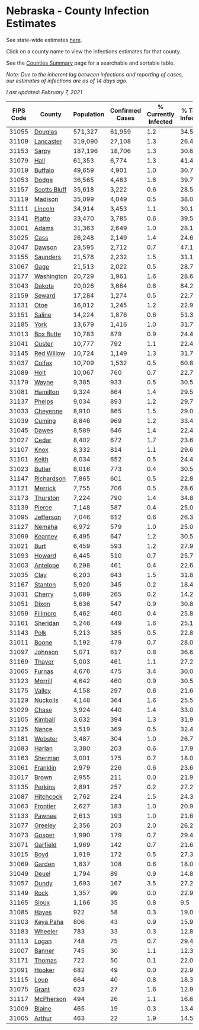 # Nebraska - County Infection Estimates

See state-wide estimates [here](/infections/us-ne).

Click on a county name to view the infections estimates for that county.

See the [Counties Summary](/infections/summary-counties) page for a searchable and sortable table.

*Note: Due to the inherent lag between infections and reporting of cases, our estimates of infections are as of 14 days ago.*

*Last updated: February 7, 2021*

|   FIPS Code |                       County |   Population |   Confirmed Cases |   % Currently Infected |   % Total Infected |
|-------------|------------------------------|--------------|-------------------|------------------------|--------------------|
|       31055 |           [Douglas](douglas) |      571,327 |            61,959 |                    1.2 |               34.5 |
|       31109 |       [Lancaster](lancaster) |      319,090 |            27,108 |                    1.3 |               26.4 |
|       31153 |               [Sarpy](sarpy) |      187,196 |            18,706 |                    1.3 |               30.6 |
|       31079 |                 [Hall](hall) |       61,353 |             6,774 |                    1.3 |               41.4 |
|       31019 |           [Buffalo](buffalo) |       49,659 |             4,901 |                    1.0 |               30.7 |
|       31053 |               [Dodge](dodge) |       36,565 |             4,483 |                    1.6 |               39.7 |
|       31157 | [Scotts Bluff](scotts-bluff) |       35,618 |             3,222 |                    0.6 |               28.5 |
|       31119 |           [Madison](madison) |       35,099 |             4,049 |                    0.5 |               38.0 |
|       31111 |           [Lincoln](lincoln) |       34,914 |             3,453 |                    1.1 |               30.1 |
|       31141 |             [Platte](platte) |       33,470 |             3,785 |                    0.6 |               39.5 |
|       31001 |               [Adams](adams) |       31,363 |             2,649 |                    1.0 |               28.1 |
|       31025 |                 [Cass](cass) |       26,248 |             2,149 |                    1.4 |               24.6 |
|       31047 |             [Dawson](dawson) |       23,595 |             2,712 |                    0.7 |               47.1 |
|       31155 |         [Saunders](saunders) |       21,578 |             2,232 |                    1.5 |               31.1 |
|       31067 |                 [Gage](gage) |       21,513 |             2,022 |                    0.5 |               28.7 |
|       31177 |     [Washington](washington) |       20,729 |             1,961 |                    1.6 |               28.6 |
|       31043 |             [Dakota](dakota) |       20,026 |             3,664 |                    0.6 |               84.2 |
|       31159 |             [Seward](seward) |       17,284 |             1,274 |                    0.5 |               22.7 |
|       31131 |                 [Otoe](otoe) |       16,012 |             1,245 |                    1.2 |               22.9 |
|       31151 |             [Saline](saline) |       14,224 |             1,876 |                    0.6 |               51.3 |
|       31185 |                 [York](york) |       13,679 |             1,416 |                    1.0 |               31.7 |
|       31013 |       [Box Butte](box-butte) |       10,783 |               879 |                    0.9 |               24.4 |
|       31041 |             [Custer](custer) |       10,777 |               792 |                    1.1 |               22.4 |
|       31145 |     [Red Willow](red-willow) |       10,724 |             1,149 |                    1.3 |               31.7 |
|       31037 |             [Colfax](colfax) |       10,709 |             1,532 |                    0.5 |               60.8 |
|       31089 |                 [Holt](holt) |       10,067 |               760 |                    0.7 |               22.7 |
|       31179 |               [Wayne](wayne) |        9,385 |               933 |                    0.5 |               30.5 |
|       31081 |         [Hamilton](hamilton) |        9,324 |               864 |                    1.4 |               29.5 |
|       31137 |             [Phelps](phelps) |        9,034 |               893 |                    1.2 |               29.7 |
|       31033 |         [Cheyenne](cheyenne) |        8,910 |               865 |                    1.5 |               29.0 |
|       31039 |             [Cuming](cuming) |        8,846 |               969 |                    1.2 |               33.4 |
|       31045 |               [Dawes](dawes) |        8,589 |               646 |                    1.4 |               22.4 |
|       31027 |               [Cedar](cedar) |        8,402 |               672 |                    1.7 |               23.6 |
|       31107 |                 [Knox](knox) |        8,332 |               814 |                    1.1 |               29.6 |
|       31101 |               [Keith](keith) |        8,034 |               652 |                    0.5 |               24.4 |
|       31023 |             [Butler](butler) |        8,016 |               773 |                    0.4 |               30.5 |
|       31147 |     [Richardson](richardson) |        7,865 |               601 |                    0.5 |               22.8 |
|       31121 |           [Merrick](merrick) |        7,755 |               706 |                    0.5 |               28.6 |
|       31173 |         [Thurston](thurston) |        7,224 |               790 |                    1.4 |               34.8 |
|       31139 |             [Pierce](pierce) |        7,148 |               587 |                    0.4 |               25.0 |
|       31095 |       [Jefferson](jefferson) |        7,046 |               612 |                    0.6 |               26.3 |
|       31127 |             [Nemaha](nemaha) |        6,972 |               579 |                    1.0 |               25.0 |
|       31099 |           [Kearney](kearney) |        6,495 |               647 |                    1.2 |               30.5 |
|       31021 |                 [Burt](burt) |        6,459 |               593 |                    1.2 |               27.9 |
|       31093 |             [Howard](howard) |        6,445 |               510 |                    0.7 |               25.7 |
|       31003 |         [Antelope](antelope) |        6,298 |               461 |                    0.4 |               22.6 |
|       31035 |                 [Clay](clay) |        6,203 |               643 |                    1.5 |               31.8 |
|       31167 |           [Stanton](stanton) |        5,920 |               345 |                    0.2 |               18.4 |
|       31031 |             [Cherry](cherry) |        5,689 |               265 |                    0.2 |               14.2 |
|       31051 |               [Dixon](dixon) |        5,636 |               547 |                    0.9 |               30.8 |
|       31059 |         [Fillmore](fillmore) |        5,462 |               460 |                    0.4 |               25.8 |
|       31161 |         [Sheridan](sheridan) |        5,246 |               449 |                    1.6 |               25.1 |
|       31143 |                 [Polk](polk) |        5,213 |               385 |                    0.5 |               22.8 |
|       31011 |               [Boone](boone) |        5,192 |               479 |                    0.7 |               28.0 |
|       31097 |           [Johnson](johnson) |        5,071 |               617 |                    0.8 |               36.6 |
|       31169 |             [Thayer](thayer) |        5,003 |               461 |                    1.1 |               27.2 |
|       31065 |             [Furnas](furnas) |        4,676 |               475 |                    3.4 |               30.0 |
|       31123 |           [Morrill](morrill) |        4,642 |               460 |                    0.9 |               30.5 |
|       31175 |             [Valley](valley) |        4,158 |               297 |                    0.6 |               21.6 |
|       31129 |         [Nuckolls](nuckolls) |        4,148 |               364 |                    1.6 |               25.5 |
|       31029 |               [Chase](chase) |        3,924 |               440 |                    1.4 |               33.0 |
|       31105 |           [Kimball](kimball) |        3,632 |               394 |                    1.3 |               31.9 |
|       31125 |               [Nance](nance) |        3,519 |               369 |                    0.5 |               32.4 |
|       31181 |           [Webster](webster) |        3,487 |               304 |                    1.0 |               26.7 |
|       31083 |             [Harlan](harlan) |        3,380 |               203 |                    0.6 |               17.9 |
|       31163 |           [Sherman](sherman) |        3,001 |               175 |                    0.7 |               18.0 |
|       31061 |         [Franklin](franklin) |        2,979 |               226 |                    0.6 |               23.6 |
|       31017 |               [Brown](brown) |        2,955 |               211 |                    0.0 |               21.9 |
|       31135 |           [Perkins](perkins) |        2,891 |               257 |                    0.2 |               27.2 |
|       31087 |       [Hitchcock](hitchcock) |        2,762 |               224 |                    1.5 |               24.3 |
|       31063 |         [Frontier](frontier) |        2,627 |               183 |                    1.0 |               20.9 |
|       31133 |             [Pawnee](pawnee) |        2,613 |               193 |                    1.0 |               21.6 |
|       31077 |           [Greeley](greeley) |        2,356 |               203 |                    2.0 |               26.2 |
|       31073 |             [Gosper](gosper) |        1,990 |               179 |                    0.7 |               29.4 |
|       31071 |         [Garfield](garfield) |        1,969 |               142 |                    0.7 |               21.6 |
|       31015 |                 [Boyd](boyd) |        1,919 |               172 |                    0.5 |               27.3 |
|       31069 |             [Garden](garden) |        1,837 |               108 |                    0.6 |               18.0 |
|       31049 |               [Deuel](deuel) |        1,794 |                89 |                    0.9 |               14.8 |
|       31057 |               [Dundy](dundy) |        1,693 |               167 |                    3.5 |               27.2 |
|       31149 |                 [Rock](rock) |        1,357 |                99 |                    0.0 |               22.9 |
|       31165 |               [Sioux](sioux) |        1,166 |                35 |                    0.8 |                9.5 |
|       31085 |               [Hayes](hayes) |          922 |                58 |                    0.3 |               19.0 |
|       31103 |       [Keya Paha](keya-paha) |          806 |                43 |                    0.9 |               15.9 |
|       31183 |           [Wheeler](wheeler) |          783 |                33 |                    0.3 |               12.8 |
|       31113 |               [Logan](logan) |          748 |                75 |                    0.7 |               29.4 |
|       31007 |             [Banner](banner) |          745 |                30 |                    1.1 |               12.3 |
|       31171 |             [Thomas](thomas) |          722 |                50 |                    0.1 |               22.0 |
|       31091 |             [Hooker](hooker) |          682 |                49 |                    0.0 |               22.9 |
|       31115 |                 [Loup](loup) |          664 |                40 |                    0.8 |               18.3 |
|       31075 |               [Grant](grant) |          623 |                27 |                    1.6 |               12.9 |
|       31117 |       [McPherson](mcpherson) |          494 |                26 |                    1.1 |               16.6 |
|       31009 |             [Blaine](blaine) |          465 |                19 |                    0.3 |               13.4 |
|       31005 |             [Arthur](arthur) |          463 |                22 |                    1.9 |               14.5 |